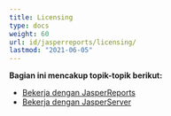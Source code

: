 ```yaml
---
title: Licensing
type: docs
weight: 60
url: id/jasperreports/licensing/
lastmod: "2021-06-05"
---
```


**Bagian ini mencakup topik-topik berikut:**

- [Bekerja dengan JasperReports](/pdf/jasperreports/working-with-jasperreports/)
- [Bekerja dengan JasperServer](/pdf/jasperreports/working-with-jasperserver/)